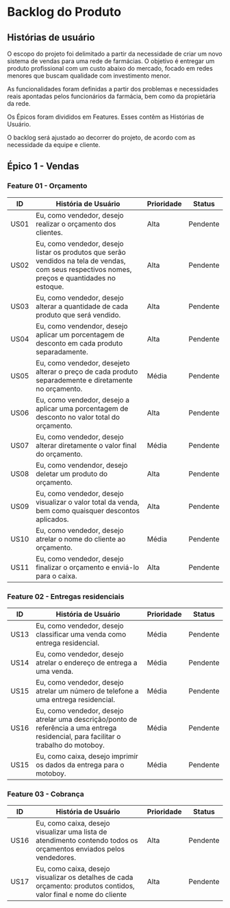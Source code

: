 # Backlog do Produto

## Histórias de usuário
O escopo do projeto foi delimitado a partir da necessidade de criar um novo sistema de vendas para uma rede de farmácias. O objetivo é entregar um produto profissional com um custo abaixo do mercado, focado em redes menores que buscam qualidade com investimento menor.

As funcionalidades foram definidas a partir dos problemas e necessidades reais apontadas pelos funcionários da farmácia, bem como da propietária da rede.

Os Épicos foram divididos em Features. Esses contêm as Histórias de Usuário.

O backlog será ajustado ao decorrer do projeto, de acordo com as necessidade da equipe e cliente.


## Épico 1 - Vendas

### Feature 01 - Orçamento

|ID|História de Usuário|Prioridade|Status|
|--|--|--|--|
|US01|Eu, como vendedor,  desejo realizar o orçamento dos clientes.|Alta|Pendente|
|US02|Eu, como vendedor, desejo listar os produtos que serão vendidos na tela de vendas, com seus respectivos nomes, preços e quantidades no estoque.|Alta|Pendente|
|US03|Eu, como vendedor,  desejo alterar a quantidade de cada produto que será vendido.|Alta|Pendente|
|US04|Eu, como vendendor, desejo aplicar um porcentagem de desconto em cada produto separadamente.|Alta|Pendente|
|US05|Eu, como vendedor, desejeto alterar o preço de cada produto separademente e diretamente no orçamento.|Média|Pendente|
|US06|Eu, como vendedor, desejo a aplicar uma porcentagem de desconto no valor total do orçamento.|Alta|Pendente|
|US07|Eu, como vendedor, desejo alterar diretamente o valor final do orçamento.|Média|Pendente|
|US08|Eu, como vendendor, desejo deletar um produto do orçamento.|Alta|Pendente|
|US09|Eu, como vendedor, desejo visualizar o valor total da venda, bem como quaisquer descontos aplicados.|Alta|Pendente|
|US10|Eu, como vendedor, desejo atrelar o nome do cliente ao orçamento.|Média|Pendente|
|US11|Eu, como vendedor, desejo finalizar o orçamento e enviá-lo para o caixa.|Alta|Pendente|


### Feature 02 - Entregas residenciais
|ID|História de Usuário|Prioridade|Status|
|--|--|--|--|
|US13|Eu, como vendedor, desejo classificar uma venda como entrega residencial.|Média|Pendente|
|US14|Eu, como vendedor, desejo atrelar o endereço de entrega a uma venda.|Média|Pendente|
|US15|Eu, como vendedor, desejo atrelar um número de telefone a uma entrega residencial.|Média|Pendente|
|US16|Eu, como vendedor, desejo atrelar uma descrição/ponto de referência a uma entrega residencial, para facilitar o trabalho do motoboy.|Média|Pendente|
|US15|Eu, como caixa, desejo imprimir os dados da entrega para o motoboy.|Média|Pendente|

### Feature 03 - Cobrança

|ID|História de Usuário|Prioridade|Status|
|--|--|--|--|
|US16|Eu, como caixa,  desejo visualizar uma lista de atendimento contendo todos os orçamentos enviados pelos vendedores.|Alta|Pendente|
|US17|Eu, como caixa, desejo visualizar os detalhes de cada orçamento: produtos contidos, valor final e nome do cliente|Alta|Pendente|
